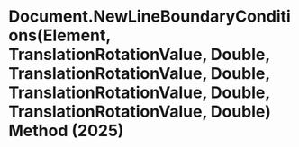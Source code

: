 # Document.NewLineBoundaryConditions(Element, TranslationRotationValue, Double, TranslationRotationValue, Double, TranslationRotationValue, Double, TranslationRotationValue, Double) Method (2025)

﻿